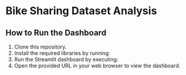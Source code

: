 # Bike Sharing Dataset Analysis

## How to Run the Dashboard

1. Clone this repository.
2. Install the required libraries by running:
3. Run the Streamlit dashboard by executing:
4. Open the provided URL in your web browser to view the dashboard.